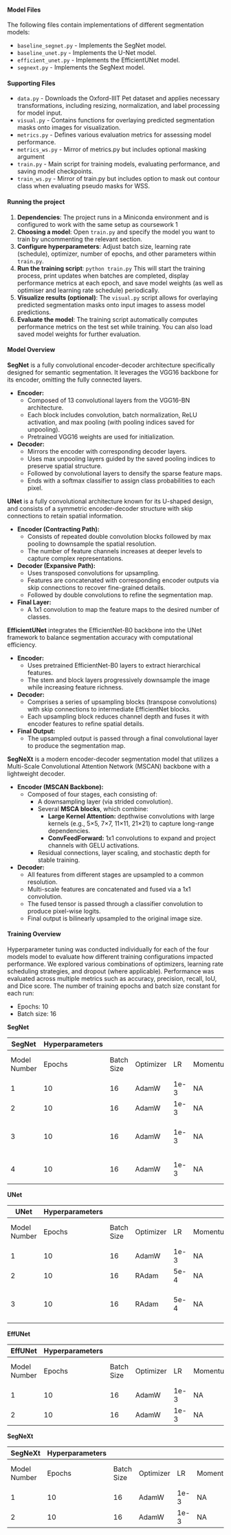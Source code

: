


#### **Model Files**  

The following files contain implementations of different segmentation models:
- `baseline_segnet.py` - Implements the SegNet model.
- `baseline_unet.py` - Implements the U-Net model.
- `efficient_unet.py` - Implements the EfficientUNet model.
- `segnext.py` - Implements the SegNext model.
    
#### **Supporting Files**  

- `data.py` - Downloads the Oxford-IIIT Pet dataset and applies necessary transformations, including resizing, normalization, and label processing for model input.
- `visual.py` - Contains functions for overlaying predicted segmentation masks onto images for visualization.
- `metrics.py` - Defines various evaluation metrics for assessing model performance.
- `metrics_ws.py` - Mirror of metrics.py but includes optional masking argument
- `train.py` - Main script for training models, evaluating performance, and saving model checkpoints.
- `train_ws.py` - Mirror of train.py but includes option to mask out contour class when evaluating pseudo masks for WSS.

#### **Running the project**  
1.  **Dependencies**: The project runs in a Miniconda environment and is configured to work with the same setup as coursework 1 
2.  **Choosing a model**: Open `train.py` and specify the model you want to train by uncommenting the relevant section.
3.  **Configure hyperparameters**: Adjust batch size, learning rate (schedule), optimizer, number of epochs, and other parameters within `train.py`.
4.  **Run the training script**: `python train.py` This will start the training process, print updates when batches are completed, display performance metrics at each epoch, and save model weights (as well as optimiser and learning rate schedule) periodically.
5.  **Visualize results (optional)**: The `visual.py` script allows for overlaying predicted segmentation masks onto input images to assess model predictions.
6.  **Evaluate the model**: The training script automatically computes performance metrics on the test set while training. You can also load saved model weights for further evaluation.


#### **Model Overview**

**SegNet** is a fully convolutional encoder-decoder architecture specifically designed for semantic segmentation. It leverages the VGG16 backbone for its encoder, omitting the fully connected layers.
- **Encoder:**
    - Composed of 13 convolutional layers from the VGG16-BN architecture.
    - Each block includes convolution, batch normalization, ReLU activation, and max pooling (with pooling indices saved for unpooling).
    - Pretrained VGG16 weights are used for initialization.
- **Decoder:**
    - Mirrors the encoder with corresponding decoder layers.
    - Uses max unpooling layers guided by the saved pooling indices to preserve spatial structure.
    - Followed by convolutional layers to densify the sparse feature maps.        
    - Ends with a softmax classifier to assign class probabilities to each pixel.

**UNet** is a fully convolutional architecture known for its U-shaped design, and consists of a symmetric encoder-decoder structure with skip connections to retain spatial information.
- **Encoder (Contracting Path):**
    - Consists of repeated double convolution blocks followed by max pooling to downsample the spatial resolution.
    - The number of feature channels increases at deeper levels to capture complex representations.
- **Decoder (Expansive Path):**
    - Uses transposed convolutions for upsampling.
    - Features are concatenated with corresponding encoder outputs via skip connections to recover fine-grained details.
    - Followed by double convolutions to refine the segmentation map.
- **Final Layer:**
    - A 1x1 convolution to map the feature maps to the desired number of classes.
        
**EfficientUNet** integrates the EfficientNet-B0 backbone into the UNet framework to balance segmentation accuracy with computational efficiency.
- **Encoder:**
    - Uses pretrained EfficientNet-B0 layers to extract hierarchical features.
    - The stem and block layers progressively downsample the image while increasing feature richness.
- **Decoder:**
    - Comprises a series of upsampling blocks (transpose convolutions) with skip connections to intermediate EfficientNet blocks.
    - Each upsampling block reduces channel depth and fuses it with encoder features to refine spatial details.
- **Final Output:**
    - The upsampled output is passed through a final convolutional layer to produce the segmentation map.


**SegNeXt** is a modern encoder-decoder segmentation model that utilizes a Multi-Scale Convolutional Attention Network (MSCAN) backbone with a lightweight decoder.
- **Encoder (MSCAN Backbone):**
    - Composed of four stages, each consisting of:        
        - A downsampling layer (via strided convolution).
        - Several **MSCA blocks**, which combine:
            - **Large Kernel Attention:** depthwise convolutions with large kernels (e.g., 5×5, 7×7, 11×11, 21×21) to capture long-range dependencies.
            - **ConvFeedForward:** 1x1 convolutions to expand and project channels with GELU activations.
        - Residual connections, layer scaling, and stochastic depth for stable training.
- **Decoder:**
    - All features from different stages are upsampled to a common resolution.
    - Multi-scale features are concatenated and fused via a 1x1 convolution.
    - The fused tensor is passed through a classifier convolution to produce pixel-wise logits.
    - Final output is bilinearly upsampled to the original image size.




#### **Training Overview**  

Hyperparameter tuning was conducted individually for each of the four models model to evaluate how different training configurations impacted performance. We explored various combinations of optimizers, learning rate scheduling strategies, and dropout (where applicable). Performance was evaluated across multiple metrics such as accuracy, precision, recall, IoU, and Dice score. The number of training epochs and batch size constant for each run:
- Epochs: 10
- Batch size: 16

**SegNet**

| SegNet       | Hyperparameters |            |           |      |          |              |                   |                 |                     |                     |                       |                          |               | Performance |          |           |        |      |      |
| ------------ | --------------- | ---------- | --------- | ---- | -------- | ------------ | ----------------- | --------------- | ------------------- | ------------------- | --------------------- | ------------------------ | ------------- |-------------| -------- | --------- | ------ | ---- | ---- |
| Model Number | Epochs          | Batch Size | Optimizer | LR   | Momentum | Weight Decay | LR Constant (Y/N) | LR Scheduler    | Relevant Params (1) | Relevant Params (2) | Data Transform        | Dropout                  | Saved as      | Loss        | Accuracy | Precision | Recall | IOU  | DICE |
| 1            | 10              | 16         | AdamW     | 1e-3 | NA       | 1e-4         | N                 | StepLR          | step_size= 15       | gamma =0.1          | NA                    | NA                       | SegNet        | 0.26        | 0.90     | 0.86      | 0.81   | 0.73 | 0.83 |
| 2            | 10              | 16         | AdamW     | 1e-3 | NA       | 1e-4         | N                 | CosineAnnealing | t_max = 50          | NA                  | NA                    | NA                       | SegNet_CA     | 0.25        | 0.91     | 0.86      | 0.85   | 0.76 | 0.85 |
| 3            | 10              | 16         | AdamW     | 1e-3 | NA       | 1e-4         | N                 | StepLR          | step_size= 15       | gamma =0.1          | NA                    | 0.5 at. both conv layers | SegNet_DROP   | 0.27        | 0.90     | 0.84      | 0.84   | 0.74 | 0.84 |
| 4            | 10              | 16         | AdamW     | 1e-3 | NA       | 1e-4         | N                 | StepLR          | step_size= 15       | gamma =0.1          | Rotation of 45 degree | NA                       | SegNet_rotate | 0.64        | 0.73     | 0.66      | 0.58   | 0.46 | 0.60 |

**UNet**

| UNet         | Hyperparameters |            |           |      |          |              |                   |                 |                     |                     |                |                          |          | Performance |          |           |        |      |      |
| ------------ | --------------- | ---------- | --------- | ---- | -------- | ------------ | ----------------- | --------------- | ------------------- | ------------------- | -------------- | ------------------------ | -------- | ----------- | -------- | --------- | ------ | ---- | ---- |
| Model Number | Epochs          | Batch Size | Optimizer | LR   | Momentum | Weight Decay | LR Constant (Y/N) | LR Scheduler    | Relevant Params (1) | Relevant Params (2) | Data Transform | Dropout                  | Saved as | Loss        | Accuracy | Precision | Recall | IOU  | DICE |
| 1            | 10              | 16         | AdamW     | 1e-3 | NA       | 1e-4         | N                 | StepLR          | step_size= 15       | gamma =0.1          | NA             | NA                       | UNet1    | 0.37        | 0.86     | 0.8       | 0.77   | 0.66 | 0.78 |
| 2            | 10              | 16         | RAdam     | 5e-4 | NA       | 1e-5         | N                 | CosineAnnealing | t_max = 50          | NA                  | NA             | NA                       | UNet2    | 0.35        | 0.87     | 0.81      | 0.78   | 0.67 | 0.79 |
| 3            | 10              | 16         | RAdam     | 5e-4 | NA       | 1e-5         | N                 | CosineAnnealing | t_max = 50          | NA                  | NA             | 0.3 at. both conv layers | UNet3    | 0.38        | 0.86     | 0.84      | 0.78   | 0.68 | 0.79 |

**EffUNet**

| EffUNet      | Hyperparameters |            |           |      |          |              |                   |                 |                     |                     |                |         |            | Performance |          |           |        |      |      |
| ------------ | --------------- | ---------- | --------- | ---- | -------- | ------------ | ----------------- | --------------- | ------------------- | ------------------- | -------------- | ------- | ---------- | ----------- | -------- | --------- | ------ | ---- | ---- |
| Model Number | Epochs          | Batch Size | Optimizer | LR   | Momentum | Weight Decay | LR Constant (Y/N) | LR Scheduler    | Relevant Params (1) | Relevant Params (2) | Data Transform | Dropout | Saved as   | Loss        | Accuracy | Precision | Recall | IOU  | DICE |
| 1            | 10              | 16         | AdamW     | 1e-3 | NA       | 1e-4         | N                 | StepLR          | step_size= 15       | gamma =0.1          | NA             | NA      | EffUNet    | 0.22        | 0.93     | 0.88      | 0.87   | 0.79 | -    |
| 2            | 10              | 16         | AdamW     | 1e-3 | NA       | 1e-4         | N                 | CosineAnnealing | t_max = 50          | NA                  | NA             | NA      | EffUNet_CA | 0.22        | 0.92     | 0.88      | 0.87   | 0.79 | 0.87 |

**SegNeXt**

| SegNeXt      | Hyperparameters |            |           |      |          |              |                   |                 |                     |                     |                |         |            | Performance |          |           |        |      |      |
| ------------ | --------------- | ---------- | --------- | ---- | -------- | ------------ | ----------------- | --------------- | ------------------- | ------------------- | -------------- | ------- | ---------- | ----------- | -------- | --------- | ------ | ---- | ---- |
| Model Number | Epochs          | Batch Size | Optimizer | LR   | Momentum | Weight Decay | LR Constant (Y/N) | LR Scheduler    | Relevant Params (1) | Relevant Params (2) | Data Transform | Dropout | Saved as   | Loss        | Accuracy | Precision | Recall | IOU  | DICE |
| 1            | 10              | 16         | AdamW     | 1e-3 | NA       | 1e-4         | N                 | StepLR          | step_size= 15       | gamma =0.1          | NA             | NA      | SegNeXt    | nan         | 0.87     | 0.81      | 0.79   | 0.69 | 0.7  |
| 2            | 10              | 16         | AdamW     | 1e-3 | NA       | 1e-4         | N                 | CosineAnnealing | t_max = 50          | NA                  | NA             | NA      | SegNeXt_CA | nan         | 0.87     | 0.80      | 0.80   | 0.69 | 0.80 |
